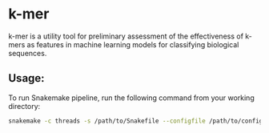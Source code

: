 # k-mer  
k-mer is a utility tool for preliminary assessment of the effectiveness of k-mers as features in machine learning models for classifying biological sequences.  
## Usage:  
To run Snakemake pipeline, run the following command from your working directory:
```bash
snakemake -c threads -s /path/to/Snakefile --configfile /path/to/config.yaml 
```
